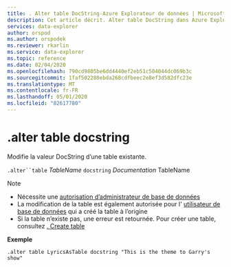 ```yaml
---
title: . Alter table DocString-Azure Explorateur de données | Microsoft Docs
description: Cet article décrit. Alter table DocString dans Azure Explorateur de données.
services: data-explorer
author: orspod
ms.author: orspodek
ms.reviewer: rkarlin
ms.service: data-explorer
ms.topic: reference
ms.date: 02/04/2020
ms.openlocfilehash: 790cd9805be6dd4440ef2eb51c504044dc069b3c
ms.sourcegitcommit: 1faf502280ebda268cdfbeec2e8ef3d582dfc23e
ms.translationtype: MT
ms.contentlocale: fr-FR
ms.lasthandoff: 05/01/2020
ms.locfileid: "82617780"
---
```

# <a name="alter-table-docstring"></a>.alter table docstring

Modifie la valeur DocString d’une table existante.

`.alter``table` *TableName* `docstring` *Documentation* TableName

> [!NOTE]
> * Nécessite une [autorisation d’administrateur de base de données](../management/access-control/role-based-authorization.md)
> * La modification de la table est également autorisée pour l' [utilisateur de base de données](../management/access-control/role-based-authorization.md) qui a créé la table à l’origine
> * Si la table n’existe pas, une erreur est retournée. Pour créer une table, consultez [. Create table](create-table-command.md)

**Exemple** 

```kusto
.alter table LyricsAsTable docstring "This is the theme to Garry's show"
```